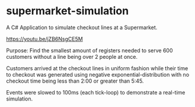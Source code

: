 # supermarket-simulation
A C# Application to simulate checkout lines at a Supermarket.

https://youtu.be/jZB6NsgCE5M

Purpose: Find the smallest amount of registers needed to serve 600 customers without a line being over 2 people at once. 

Customers arrived at the checkout lines in uniform fashion while their time to checkout was generated using negative exponential-distribution with no checkout time being less than 2:00 or greater than 5:45. 


Events were slowed to 100ms (each tick-loop) to demonstrate a real-time simulation.
